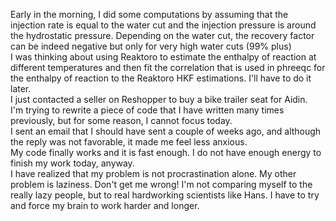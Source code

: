 <!-- 
.. title: Daily notes - 2017-06-02
.. slug: 2017-06-02-daily-notes
.. date: 2017-06-02 10:03:51 UTC+02:00
.. tags: 
.. category: 
.. link: 
.. description: 
.. type: text
-->

Early in the morning, I did some computations by assuming that the injection rate is equal to the water cut and the injection pressure is around the hydrostatic pressure. Depending on the water cut, the recovery factor can be indeed negative but only for very high water cuts (99% plus)  
I was thinking about using Reaktoro to estimate the enthalpy of reaction at different temperatures and then fit the correlation that is used in phreeqc for the enthalpy of reaction to the Reaktoro HKF estimations. I'll have to do it later.  
I just contacted a seller on Reshopper to buy a bike trailer seat for Aidin.  
I'm trying to rewrite a piece of code that I have written many times previously, but for some reason, I cannot focus today.  
I sent an email that I should have sent a couple of weeks ago, and although the reply was not favorable, it made me feel less anxious.  
My code finally works and it is fast enough. I do not have enough energy to finish my work today, anyway.  
I have realized that my problem is not procrastination alone. My other problem is laziness. Don't get me wrong! I'm not comparing myself to the really lazy people, but to real hardworking scientists like Hans. I have to try and force my brain to work harder and longer.  
